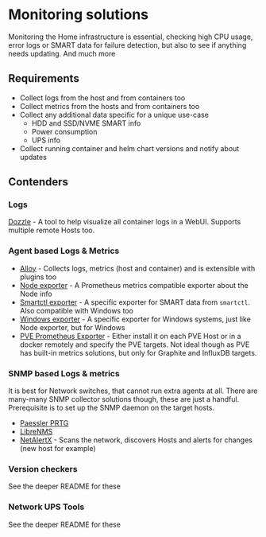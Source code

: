 # Monitoring solutions

Monitoring the Home infrastructure is essential, checking high CPU usage, error logs or SMART data for failure detection, but also to see if anything needs updating. And much more

## Requirements

- Collect logs from the host and from containers too
- Collect metrics from the hosts and from containers too
- Collect any additional data specific for a unique use-case
  - HDD and SSD/NVME SMART info
  - Power consumption
  - UPS info
- Collect running container and helm chart versions and notify about updates

## Contenders

### Logs

[Dozzle](https://dozzle.dev/) - A tool to help visualize all container logs in a WebUI. Supports multiple remote Hosts too.

### Agent based Logs & Metrics

- [Alloy](https://grafana.com/docs/alloy/latest/) - Collects logs, metrics (host and container) and is extensible with plugins too
- [Node exporter](https://github.com/prometheus/node_exporter) - A Prometheus metrics compatible exporter about the Node info
- [Smartctl exporter](https://github.com/prometheus-community/smartctl_exporter) - A specific exporter for SMART data from `smartctl`. Also compatible with Windows too
- [Windows exporter](https://github.com/prometheus-community/windows_exporter) - A specific exporter for Windows systems, just like Node exporter, but for Windows
- [PVE Prometheus Exporter](https://github.com/prometheus-pve/prometheus-pve-exporter) - Either install it on each PVE Host or in a docker remotely and specify the PVE targets. Not ideal though as PVE has built-in metrics solutions, but only for Graphite and InfluxDB targets.

### SNMP based Logs & metrics

It is best for Network switches, that cannot run extra agents at all. There are many-many SNMP collector solutions though, these are just a handful. Prerequisite is to set up the SNMP daemon on the target hosts.

- [Paessler PRTG](https://www.paessler.com/prtg)
- [LibreNMS](https://www.librenms.org/)
- [NetAlertX](https://netalertx.com/) - Scans the network, discovers Hosts and alerts for changes (new host for example)

### Version checkers

See the deeper README for these

### Network UPS Tools

See the deeper README for these
